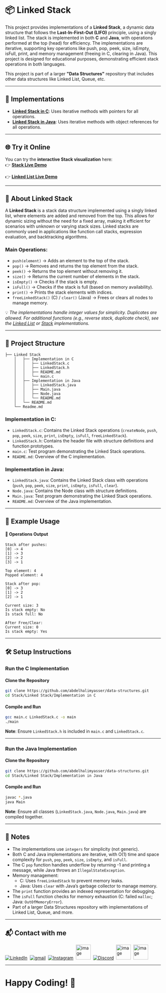 # 📦 Linked Stack

This project provides implementations of a **Linked Stack**, a dynamic data structure that follows the **Last-In-First-Out (LIFO)** principle, using a singly linked list. The stack is implemented in both **C** and **Java**, with operations performed at the top (head) for efficiency. The implementations are iterative, supporting key operations like push, pop, peek, size, isEmpty, isFull, print, and memory management (freeing in C, clearing in Java). This project is designed for educational purposes, demonstrating efficient stack operations in both languages.

This project is part of a larger **"Data Structures"** repository that includes other data structures like Linked List, Queue, etc.

---

## 🚀 Implementations

- **[Linked Stack in C](https://github.com/abdelhalimyasser/Data-Structures/tree/main/Stack/Linked%20Stack/Implementation%20in%20C)**: Uses iterative methods with pointers for all operations.
- **[Linked Stack in Java](https://github.com/abdelhalimyasser/Data-Structures/tree/main/Stack/Linked%20Stack/Implementation%20in%20Java)**: Uses iterative methods with object references for all operations.

---

## 🌐 Try it Online

You can try the **interactive Stack visualization** here:  
👉 **[Stack Live Demo](https://abdelhalimyasser.github.io/Data-Structure-Visualizers/Stack%20Visualizer.html)**

👉 **[Linked List Live Demo](https://abdelhalimyasser.github.io/Data-Structure-Visualizers/Linked%20List%20Visualizer.html)**

---

## 📌 About Linked Stack

A **Linked Stack** is a stack data structure implemented using a singly linked list, where elements are added and removed from the top. This allows for dynamic sizing without the need for a fixed array, making it efficient for scenarios with unknown or varying stack sizes. Linked stacks are commonly used in applications like function call stacks, expression evaluation, and backtracking algorithms.

### Main Operations:
- `push(element)` → Adds an element to the top of the stack.
- `pop()` → Removes and returns the top element from the stack.
- `peek()` → Returns the top element without removing it.
- `size()` → Returns the current number of elements in the stack.
- `isEmpty()` → Checks if the stack is empty.
- `isFull()` → Checks if the stack is full (based on memory availability).
- `print()` → Prints the stack elements with indices.
- `freeLinkedStack()` (C) / `clear()` (Java) → Frees or clears all nodes to manage memory.

💡 *The implementations handle integer values for simplicity. Duplicates are allowed. For additional functions (e.g., reverse stack, duplicate check), see the [Linked List](https://github.com/abdelhalimyasser/Data-Structures/tree/main/Linked%20List/Linked%20List/Implementation%20of%20Linked%20List%20in%20C) or [Stack](https://github.com/abdelhalimyasser/Data-Structures/tree/main/Stack/Implementation%20of%20Stack%20in%20C) implementations.*

---

## 📂 Project Structure

```
├── Linked Stack
    │   ├── Implementation in C
    │   │   ├── LinkedStack.c
    │   │   ├── LinkedStack.h
    │   │   ├── README.md
    │   │   └── main.c
    │   ├── Implementation in Java
    │   │   ├── LinkedStack.java
    │   │   ├── Main.java
    │   │   ├── Node.java
    │   │   └── README.md
    │   └── README.md
    └── Readme.md
```

### Implementation in C:
- `LinkedStack.c`: Contains the Linked Stack operations (`createNode`, `push`, `pop`, `peek`, `size`, `print`, `isEmpty`, `isFull`, `freeLinkedStack`).
- `LinkedStack.h`: Contains the header file with structure definitions and function prototypes.
- `main.c`: Test program demonstrating the Linked Stack operations.
- `README.md`: Overview of the C implementation.

### Implementation in Java:
- `LinkedStack.java`: Contains the Linked Stack class with operations (`push`, `pop`, `peek`, `size`, `print`, `isEmpty`, `isFull`, `clear`).
- `Node.java`: Contains the Node class with structure definitions.
- `Main.java`: Test program demonstrating the Linked Stack operations.
- `README.md`: Overview of the Java implementation.

---

## 🧱 Example Usage

#### 🔁 Operations Output

```
Stack after pushes: 
[0] -> 4
[1] -> 3
[2] -> 2
[3] -> 1

Top element: 4
Popped element: 4

Stack after pop: 
[0] -> 3
[1] -> 2
[2] -> 1

Current size: 3
Is stack empty: No
Is stack full: No

After Free/Clear:
Current size: 0
Is stack empty: Yes
```
---

## 🛠️ Setup Instructions

### Run the C Implementation

#### Clone the Repository
```bash
git clone https://github.com/abdelhalimyasser/data-structures.git
cd Stack/Linked Stack/Implementation in C
```

#### Compile and Run
```bash
gcc main.c LinkedStack.c -o main
./main
```

**Note**: Ensure `LinkedStack.h` is included in `main.c` and `LinkedStack.c`.

---

### Run the Java Implementation

#### Clone the Repository
```bash
git clone https://github.com/abdelhalimyasser/data-structures.git
cd Stack/Linked Stack/Implementation in Java
```

#### Compile and Run
```bash
javac *.java
java Main
```

**Note**: Ensure all classes (`LinkedStack.java`, `Node.java`, `Main.java`) are compiled together.


---

## 🧾 Notes

- The implementations use `integers` for simplicity (not generic).
- Both C and Java implementations are iterative, with O(1) time and space complexity for `push`, `pop`, `peek`, `size`, `isEmpty`, and `isFull`.
- The C `pop` function handles underflow by returning -1 and printing a message, while Java throws an `IllegalStateException`.
- Memory management:
  - C: Uses `freeLinkedStack` to prevent memory leaks.
  - Java: Uses `clear` with Java’s garbage collector to manage memory.
- The `print` function provides an indexed representation for debugging.
- The `isFull` function checks for memory exhaustion (C: failed `malloc`; Java: `OutOfMemoryError`).
- Part of a larger Data Structures repository with implementations of Linked List, Queue, and more.


---

## 📬 Contact with me

<p align="left">
  <a href="https://linkedin.com/in/abdelhalimyasser"><img src="https://skillicons.dev/icons?i=linkedin" alt="LinkedIn" /></a>&nbsp;
  <a href="mailto:abdelhalimyasser88@gmail.com?subject=Collaboration&body=hi%2C%20abdelhalim%20-%20I%20want%20to%20collaborate%20with%20you%20in..."><img src="https://skillicons.dev/icons?i=gmail" alt="gmail" /></a>&nbsp;
  <a href="https://instagram.com/abdelhalim__yasser"><img src="https://skillicons.dev/icons?i=instagram" alt="Instagram" /></a>&nbsp;
  <a href="https://x.com/abdelhalimyass"><img width="48" height="48" alt="image" src="https://github.com/user-attachments/assets/e21830c6-ccff-4860-a839-02b817a519b8" alt="X" /></a>&nbsp;
  <a href="https://discord.com/abdelhalimyasser"><img src="https://skillicons.dev/icons?i=discord" alt="Discord" /></a>&nbsp;
  <a href="https://wechat.com/abdelhalimyasser"><img width="48" height="48" alt="image" src="https://github.com/user-attachments/assets/ac94c75c-1efe-4aff-aefc-e62a806f86e6" alt="Wechat" /></a>&nbsp;
  <a href="https://vk.com/abdelhalimyasser"><img width="48" height="48" alt="image" src="https://github.com/user-attachments/assets/c22a431c-b8b3-43de-a8a1-d2f20d55ad9c" alt="Vk" /></a>
</p>

---

# Happy Coding! 🚀
